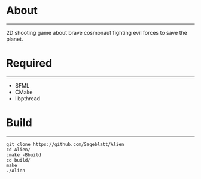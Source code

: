 # About
___
2D shooting game about brave cosmonaut fighting evil forces to save the planet.

# Required
___
- SFML
- CMake
- libpthread


# Build
___
```commandline
git clone https://github.com/Sageblatt/Alien
cd Alien/
cmake -Bbuild
cd build/
make
./Alien
```
